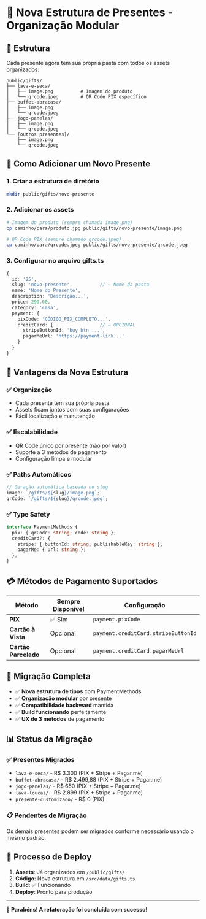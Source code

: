 # 🎁 Nova Estrutura de Presentes - Organização Modular

## 📁 Estrutura

Cada presente agora tem sua própria pasta com todos os assets organizados:

```
public/gifts/
├── lava-e-seca/
│   ├── image.png          # Imagem do produto
│   └── qrcode.jpeg        # QR Code PIX específico
├── buffet-abracasa/
│   ├── image.png
│   └── qrcode.jpeg
├── jogo-panelas/
│   ├── image.png
│   └── qrcode.jpeg
└── [outros presentes]/
    ├── image.png
    └── qrcode.jpeg
```

## 🔧 Como Adicionar um Novo Presente

### 1. Criar a estrutura de diretório

```bash
mkdir public/gifts/novo-presente
```

### 2. Adicionar os assets

```bash
# Imagem do produto (sempre chamada image.png)
cp caminho/para/produto.jpg public/gifts/novo-presente/image.png

# QR Code PIX (sempre chamado qrcode.jpeg)
cp caminho/para/qrcode.jpeg public/gifts/novo-presente/qrcode.jpeg
```

### 3. Configurar no arquivo gifts.ts

```typescript
{
  id: '25',
  slug: 'novo-presente',          // ← Nome da pasta
  name: 'Nome do Presente',
  description: 'Descrição...',
  price: 299.00,
  category: 'casa',
  payment: {
    pixCode: 'CÓDIGO_PIX_COMPLETO...',
    creditCard: {                 // ← OPCIONAL
      stripeButtonId: 'buy_btn_...',
      pagarMeUrl: 'https://payment-link...'
    }
  }
}
```

## 🎯 Vantagens da Nova Estrutura

### ✅ **Organização**

- Cada presente tem sua própria pasta
- Assets ficam juntos com suas configurações
- Fácil localização e manutenção

### ✅ **Escalabilidade**

- QR Code único por presente (não por valor)
- Suporte a 3 métodos de pagamento
- Configuração limpa e modular

### ✅ **Paths Automáticos**

```typescript
// Geração automática baseada no slug
image: `/gifts/${slug}/image.png`;
qrCode: `/gifts/${slug}/qrcode.jpeg`;
```

### ✅ **Type Safety**

```typescript
interface PaymentMethods {
  pix: { qrCode: string; code: string };
  creditCard?: {
    stripe: { buttonId: string; publishableKey: string };
    pagarMe: { url: string };
  };
}
```

## 💳 Métodos de Pagamento Suportados

| Método               | Sempre Disponível | Configuração                        |
| -------------------- | ----------------- | ----------------------------------- |
| **PIX**              | ✅ Sim            | `payment.pixCode`                   |
| **Cartão à Vista**   | Opcional          | `payment.creditCard.stripeButtonId` |
| **Cartão Parcelado** | Opcional          | `payment.creditCard.pagarMeUrl`     |

## 🚀 Migração Completa

- ✅ **Nova estrutura de tipos** com PaymentMethods
- ✅ **Organização modular** por presente
- ✅ **Compatibilidade backward** mantida
- ✅ **Build funcionando** perfeitamente
- ✅ **UX de 3 métodos** de pagamento

## 📊 Status da Migração

### ✅ Presentes Migrados

- `lava-e-seca/` - R$ 3.300 (PIX + Stripe + Pagar.me)
- `buffet-abracasa/` - R$ 2.499,88 (PIX + Stripe + Pagar.me)
- `jogo-panelas/` - R$ 650 (PIX + Stripe + Pagar.me)
- `lava-loucas/` - R$ 2.899 (PIX + Stripe + Pagar.me)
- `presente-customizado/` - R$ 0 (PIX)

### 📋 Pendentes de Migração

Os demais presentes podem ser migrados conforme necessário usando o mesmo padrão.

## 🔄 Processo de Deploy

1. **Assets**: Já organizados em `/public/gifts/`
2. **Código**: Nova estrutura em `/src/data/gifts.ts`
3. **Build**: ✅ Funcionando
4. **Deploy**: Pronto para produção

---

**🎊 Parabéns! A refatoração foi concluída com sucesso!**

